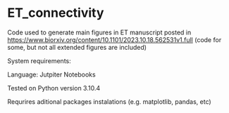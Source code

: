 # ET_connectivity
Code used to generate main figures in ET manuscript posted in https://www.biorxiv.org/content/10.1101/2023.10.18.562531v1.full
(code for some, but not all extended figures are included)

System requirements:

Language: Jutpiter Notebooks

Tested on Python version 3.10.4

Requrires aditional packages instalations (e.g. matplotlib, pandas, etc)


